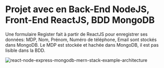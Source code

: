 # Projet avec en Back-End NodeJS, Front-End ReactJS, BDD MongoDB

Une formulaire Register fait à partir de ReactJS pour enregistrer ses données: MDP, Nom, Prénom, Numéro de téléphone, Email sont stockés dans MongoDB.
Le MDP est stockée et hachée dans MongoDB, il est pas lisible dans la BDD.

![react-node-express-mongodb-mern-stack-example-architecture](https://user-images.githubusercontent.com/108392457/217792572-c2587751-aa38-440a-b169-746dc7ce6f37.png)
